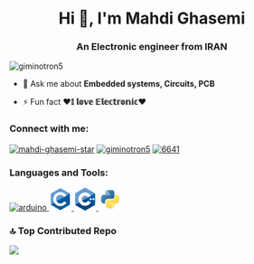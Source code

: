 <h1 align="center">Hi 👋, I'm Mahdi Ghasemi</h1>
<h3 align="center">An Electronic engineer from IRAN</h3>

<p align="left"> <img src="https://komarev.com/ghpvc/?username=giminotron5&label=Profile%20views&color=0e75b6&style=flat" alt="giminotron5" /> </p>

- 💬 Ask me about **Embedded systems, Circuits, PCB**

- ⚡ Fun fact **❤️𝕀 𝕝𝕠𝕧𝕖 𝔼𝕝𝕖𝕔𝕥𝕣𝕠𝕟𝕚𝕔❤️**

<h3 align="left">Connect with me:</h3>
<p align="left">
<a href="https://linkedin.com/in/mahdi-ghasemi-star" target="blank"><img align="center" src="https://raw.githubusercontent.com/rahuldkjain/github-profile-readme-generator/master/src/images/icons/Social/linked-in-alt.svg" alt="mahdi-ghasemi-star" height="30" width="40" /></a>
<a href="https://instagram.com/giminotron5" target="blank"><img align="center" src="https://raw.githubusercontent.com/rahuldkjain/github-profile-readme-generator/master/src/images/icons/Social/instagram.svg" alt="giminotron5" height="30" width="40" /></a>
<a href="https://discord.gg/6641" target="blank"><img align="center" src="https://raw.githubusercontent.com/rahuldkjain/github-profile-readme-generator/master/src/images/icons/Social/discord.svg" alt="6641" height="30" width="40" /></a>
</p>

<h3 align="left">Languages and Tools:</h3>
<p align="left"> <a href="https://www.arduino.cc/" target="_blank" rel="noreferrer"> <img src="https://cdn.worldvectorlogo.com/logos/arduino-1.svg" alt="arduino" width="40" height="40"/> </a> <a href="https://www.cprogramming.com/" target="_blank" rel="noreferrer"> <img src="https://raw.githubusercontent.com/devicons/devicon/master/icons/c/c-original.svg" alt="c" width="40" height="40"/> </a> <a href="https://www.w3schools.com/cpp/" target="_blank" rel="noreferrer"> <img src="https://raw.githubusercontent.com/devicons/devicon/master/icons/cplusplus/cplusplus-original.svg" alt="cplusplus" width="40" height="40"/> </a> <a href="https://www.python.org" target="_blank" rel="noreferrer"> <img src="https://raw.githubusercontent.com/devicons/devicon/master/icons/python/python-original.svg" alt="python" width="40" height="40"/> </a> </p>

### 🔝 Top Contributed Repo
![](https://github-contributor-stats.vercel.app/api?username=giminotron5&limit=5&theme=radical&combine_all_yearly_contributions=true)
